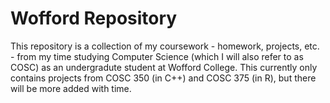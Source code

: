 # Wofford Repository
This repository is a collection of my coursework - homework, projects, etc. - from my time studying Computer Science (which I will also refer to as COSC) as an undergradute student at Wofford College. This currently only contains projects from COSC 350 (in C++) and COSC 375 (in R), but there will be more added with time.
